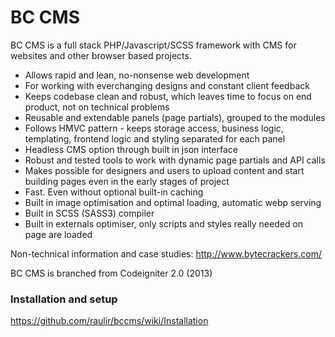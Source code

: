 # BC CMS

BC CMS is a full stack PHP/Javascript/SCSS framework with CMS for websites and other browser based projects.

* Allows rapid and lean, no-nonsense web development
* For working with everchanging designs and constant client feedback
* Keeps codebase clean and robust, which leaves time to focus on end product, not on technical problems
* Reusable and extendable panels (page partials), grouped to the modules
* Follows HMVC pattern - keeps storage access, business logic, templating, frontend logic and styling separated for each panel
* Headless CMS option through built in json interface
* Robust and tested tools to work with dynamic page partials and API calls
* Makes possible for designers and users to upload content and start building pages even in the early stages of project
* Fast. Even without optional built-in caching
* Built in image optimisation and optimal loading, automatic webp serving
* Built in SCSS (SASS3) compiler
* Built in externals optimiser, only scripts and styles really needed on page are loaded

Non-technical information and case studies: http://www.bytecrackers.com/

BC CMS is branched from Codeigniter 2.0 (2013)

### Installation and setup

https://github.com/raulir/bccms/wiki/Installation